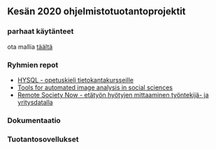 ## Kesän 2020 ohjelmistotuotantoprojektit

### parhaat käytänteet

ota mallia [täältä](https://github.com/ohtu-ohjaajat/OhTuHistory/blob/master/reference.md)

### Ryhmien repot

- [HYSQL - opetuskieli tietokantakursseille](https://github.com/hy-sql/project-info)
- [Tools for automated image analysis in social sciences](https://github.com/duck-duck-tag/duck-duck-tag)
- [Remote Society Now - etätyön hyötyjen mittaaminen työntekijä- ja yritysdatalla](https://github.com/RemoteSocietyNow-ohtu/remotesocietynow)

### Dokumentaatio

### Tuotantosovellukset
